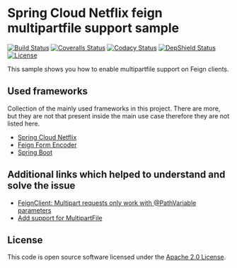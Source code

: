 # Spring Cloud Netflix feign multipartfile support sample
[![Build Status](https://travis-ci.org/ingogriebsch/sample-spring-cloud-netflix-feign-multipartfile-support.svg?branch=master)](https://travis-ci.org/ingogriebsch/sample-spring-cloud-netflix-feign-multipartfile-support)
[![Coveralls Status](https://coveralls.io/repos/github/ingogriebsch/sample-spring-cloud-netflix-feign-multipartfile-support/badge.svg?branch=master)](https://coveralls.io/github/ingogriebsch/sample-spring-cloud-netflix-feign-multipartfile-support?branch=master)
[![Codacy Status](https://api.codacy.com/project/badge/Grade/8916c0046d9a4090ac8aa117f598f37f)](https://app.codacy.com/app/ingo.griebsch/sample-spring-cloud-netflix-feign-multipartfile-support?utm_source=github.com&utm_medium=referral&utm_content=ingogriebsch/sample-spring-cloud-netflix-feign-multipartfile-support&utm_campaign=Badge_Grade_Dashboard)
[![DepShield Status](https://depshield.sonatype.org/badges/ingogriebsch/sample-spring-cloud-netflix-feign-multipartfile-support/depshield.svg)](https://depshield.github.io)
[![License](http://img.shields.io/:license-apache-blue.svg)](http://www.apache.org/licenses/LICENSE-2.0.html)

This sample shows you how to enable multipartfile support on Feign clients.

## Used frameworks
Collection of the mainly used frameworks in this project. There are more, but they are not that present inside the main use case therefore they are not listed here.

*   [Spring Cloud Netflix](https://cloud.spring.io/spring-cloud-static/spring-cloud-netflix/1.4.6.RELEASE/single/spring-cloud-netflix.html)
*   [Feign Form Encoder](https://github.com/OpenFeign/feign-form#spring-multipartfile-and-spring-cloud-netflix-feignclient-support)
*   [Spring Boot](https://docs.spring.io/spring-boot/docs/1.5.10.RELEASE/reference/htmlsingle)

## Additional links which helped to understand and solve the issue

*   [FeignClient: Multipart requests only work with @PathVariable parameters](https://github.com/spring-cloud/spring-cloud-netflix/issues/867)
*   [Add support for MultipartFile](https://github.com/spring-cloud/spring-cloud-openfeign/issues/62)

## License
This code is open source software licensed under the [Apache 2.0 License](https://www.apache.org/licenses/LICENSE-2.0.html).
